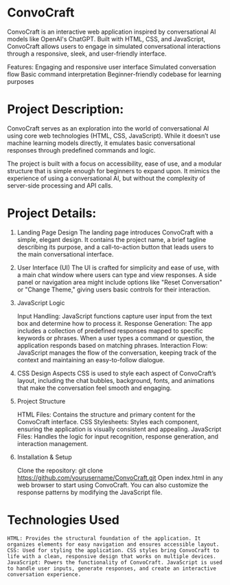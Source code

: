 # ConvoCraft 
ConvoCraft is an interactive web application inspired by conversational AI models like OpenAI's ChatGPT. Built with HTML, CSS, and JavaScript, ConvoCraft allows users to engage in simulated conversational interactions through a responsive, sleek, and user-friendly interface.

Features:
    Engaging and responsive user interface
    Simulated conversation flow
    Basic command interpretation
    Beginner-friendly codebase for learning purposes
# Project Description:
ConvoCraft serves as an exploration into the world of conversational AI using core web technologies (HTML, CSS, JavaScript). While it doesn’t use machine learning models directly, it emulates basic conversational responses through predefined commands and logic.

The project is built with a focus on accessibility, ease of use, and a modular structure that is simple enough for beginners to expand upon. It mimics the experience of using a conversational AI, but without the complexity of server-side processing and API calls.
# Project Details: 
1. Landing Page Design
The landing page introduces ConvoCraft with a simple, elegant design. It contains the project name, a brief tagline describing its purpose, and a call-to-action button that leads users to the main conversational interface.

2. User Interface (UI)
The UI is crafted for simplicity and ease of use, with a main chat window where users can type and view responses. A side panel or navigation area might include options like "Reset Conversation" or "Change Theme," giving users basic controls for their interaction.

3. JavaScript Logic

    Input Handling: JavaScript functions capture user input from the text box and determine how to process it.
    Response Generation: The app includes a collection of predefined responses mapped to specific keywords or phrases. When a user types a command or question, the application responds based on matching phrases.
    Interaction Flow: JavaScript manages the flow of the conversation, keeping track of the context and maintaining an easy-to-follow dialogue.

4. CSS Design Aspects
CSS is used to style each aspect of ConvoCraft’s layout, including the chat bubbles, background, fonts, and animations that make the conversation feel smooth and engaging.

5. Project Structure

    HTML Files: Contains the structure and primary content for the ConvoCraft interface.
    CSS Stylesheets: Styles each component, ensuring the application is visually consistent and appealing.
    JavaScript Files: Handles the logic for input recognition, response generation, and interaction management.

6. Installation & Setup

    Clone the repository: git clone https://github.com/yourusername/ConvoCraft.git
    Open index.html in any web browser to start using ConvoCraft.
    You can also customize the response patterns by modifying the JavaScript file.
# Technologies Used
    HTML: Provides the structural foundation of the application. It organizes elements for easy navigation and ensures accessible layout.
    CSS: Used for styling the application. CSS styles bring ConvoCraft to life with a clean, responsive design that works on multiple devices.
    JavaScript: Powers the functionality of ConvoCraft. JavaScript is used to handle user inputs, generate responses, and create an interactive conversation experience.
